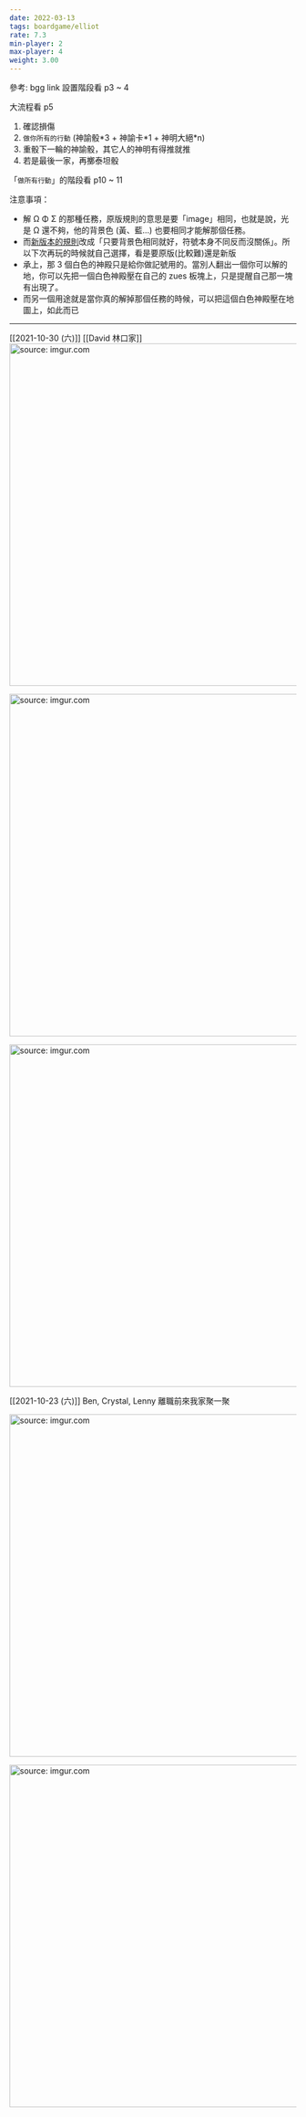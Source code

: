 ```yaml
---
date: 2022-03-13
tags: boardgame/elliot
rate: 7.3
min-player: 2
max-player: 4
weight: 3.00
---
```


參考: bgg link
設置階段看 p3 ~ 4

大流程看 p5
1. 確認損傷
1. `做你所有的行動` (神諭骰\*3 + 神諭卡\*1 + 神明大絕\*n)
1. 重骰下一輪的神諭骰，其它人的神明有得推就推
1. 若是最後一家，再擲泰坦骰

「`做所有行動`」的階段看 p10 ~ 11

注意事項：
- 解 Ω Φ Σ 的那種任務，原版規則的意思是要「image」相同，也就是說，光是 Ω 還不夠，他的背景色 (黃、藍…) 也要相同才能解那個任務。
- 而[新版本的規則]([https://boardgamegeek.com/article/24590371#24590371](https://boardgamegeek.com/article/24590371#24590371))改成「只要背景色相同就好，符號本身不同反而沒關係」。所以下次再玩的時候就自己選擇，看是要原版(比較難)還是新版
- 承上，那 3 個白色的神殿只是給你做記號用的。當別人翻出一個你可以解的地，你可以先把一個白色神殿壓在自己的 zues 板塊上，只是提醒自己那一塊有出現了。
- 而另一個用途就是當你真的解掉那個任務的時候，可以把這個白色神殿壓在地圖上，如此而已

---

[[2021-10-30 (六)]] [[David 林口家]]
<a href="https://imgur.com/ZfbSwIk"><img src="https://i.imgur.com/ZfbSwIk.jpg" title="source: imgur.com" width="600px"/></a>

<a href="https://imgur.com/Ri90L66"><img src="https://i.imgur.com/Ri90L66.jpg" title="source: imgur.com" width="600px"/></a>

<a href="https://imgur.com/FAm5xKf"><img src="https://i.imgur.com/FAm5xKf.jpg" title="source: imgur.com" width="600px"/></a>

[[2021-10-23 (六)]] Ben, Crystal, Lenny 離職前來我家聚一聚

<a href="https://imgur.com/xbruGHF"><img src="https://i.imgur.com/xbruGHF.jpg" title="source: imgur.com" width="600px"/></a>

<a href="https://imgur.com/FOf2HRC"><img src="https://i.imgur.com/FOf2HRC.jpg" title="source: imgur.com" width="600px"/></a>
